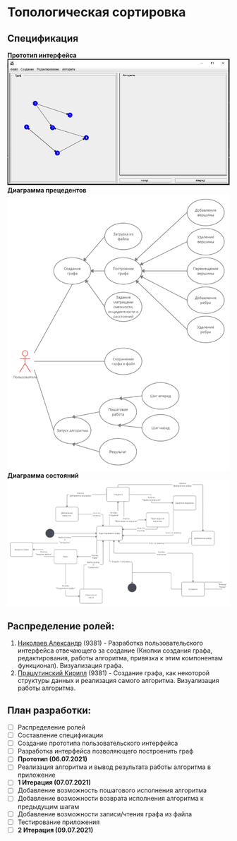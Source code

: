 # Топологическая сортировка

## Спецификация

**Прототип интерфейса**
![](info/interface.jpg)
**Диаграмма прецедентов**
![](info/UML_use-case.jpg)
**Диаграмма состояний**
![](info/UML_states.jpg)
## Распределение ролей:
  1. [Николаев Александр](https://github.com/EFFECT322) (9381) - Разработка пользовательского интерфейса отвечающего за создание (Кнопки создания графа, редактирования, работы алгоритма, привязка к этим компонентам функционал). Визуализация графа.
  3. [Прашутинский Кирилл](https://github.com/kirja1980) (9381) - Создание графа, как некоторой структуры данных и реализация самого алгоритма. Визуализация работы алгоритма.

## План разработки:
- [ ] Распределение ролей
- [ ] Составление спецификации
- [ ] Создание прототипа пользовательского интерфейса
- [ ] Разработка интерфейса позволяющего построенить граф
- [ ] **Прототип (06.07.2021)**
- [ ] Реализация алгоритма и вывод результата работы алгоритма в приложение
- [ ] **1 Итерация (07.07.2021)**
- [ ] Добавление возможность пошагового исполнения алгоритма
- [ ] Добавление возможности возврата исполнения алгоритма к предыдущим шагам
- [ ] Добавление возможности записи/чтения графа из файла
- [ ] Тестирование приложения
- [ ] **2 Итерация (09.07.2021)**
